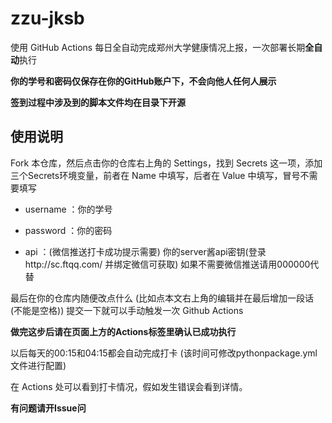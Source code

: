 # zzu-jksb

使用 GitHub Actions 每日全自动完成郑州大学健康情况上报，一次部署长期**全自动**执行

**你的学号和密码仅保存在你的GitHub账户下，不会向他人任何人展示**

**签到过程中涉及到的脚本文件均在目录下开源**

## 使用说明

Fork 本仓库，然后点击你的仓库右上角的 Settings，找到 Secrets 这一项，添加三个Secrets环境变量，前者在 Name 中填写，后者在 Value 中填写，冒号不需要填写

* username ：你的学号

* password ：你的密码

* api ：(微信推送打卡成功提示需要)  你的server酱api密钥(登录http://sc.ftqq.com/ 并绑定微信可获取) 如果不需要微信推送请用000000代替

最后在你的仓库内随便改点什么 (比如点本文右上角的编辑并在最后增加一段话(不能是空格)) 提交一下就可以手动触发一次 Github Actions 

**做完这步后请在页面上方的Actions标签里确认已成功执行**

以后每天的00:15和04:15都会自动完成打卡 (该时间可修改pythonpackage.yml文件进行配置)

在 Actions 处可以看到打卡情况，假如发生错误会看到详情。

**有问题请开Issue问**
